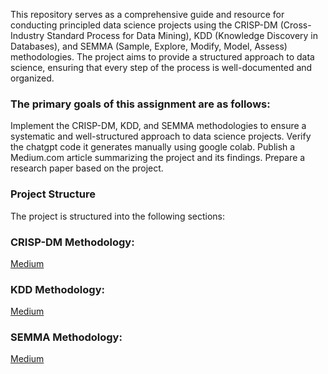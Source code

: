 This repository serves as a comprehensive guide and resource for conducting principled data science projects using the CRISP-DM (Cross-Industry Standard Process for Data Mining), KDD (Knowledge Discovery in Databases), and SEMMA (Sample, Explore, Modify, Model, Assess) methodologies. The project aims to provide a structured approach to data science, ensuring that every step of the process is well-documented and organized.

### The primary goals of this assignment are as follows:
Implement the CRISP-DM, KDD, and SEMMA methodologies to ensure a systematic and well-structured approach to data science projects.
Verify the chatgpt code it generates manually using google colab.
Publish a Medium.com article summarizing the project and its findings.
Prepare a research paper based on the project.

### Project Structure
The project is structured into the following sections:

### CRISP-DM Methodology: 
[Medium](https://medium.com/@sangramjagtap096/this-research-aims-to-predict-avocado-prices-using-various-machine-learning-algorithms-and-bf7a48d5a6d7)

### KDD Methodology: 
[Medium](https://medium.com/@sangramjagtap096/this-research-aims-for-spam-text-message-classification-using-various-machine-learning-algorithms-dde4938b42b4)

### SEMMA Methodology: 
[Medium](https://medium.com/@sangramjagtap096/this-research-aims-for-bank-marketing-campaign-analysis-and-predictive-modeling-using-various-cfe30fed5853)
